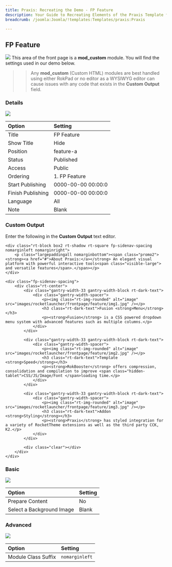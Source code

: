 ```yaml
---
title: Praxis: Recreating the Demo - FP Feature
description: Your Guide to Recreating Elements of the Praxis Template for Joomla
breadcrumb: /joomla:Joomla/!templates:Templates/praxis:Praxis

---
```


FP Feature
-----
![][demo]
This area of the front page is a **mod_custom** module. You will find the settings used in our demo below.

>> Any **mod_custom** (Custom HTML) modules are best handled using either RokPad or no editor as a WYSIWYG editor can cause issues with any code that exists in the **Custom Output** field.

### Details
![][demo2]

| Option            | Setting            |  
| :---------------- | :----------------- |  
| Title             | FP Feature         |  
| Show Title        | Hide               |  
| Position          | feature-a          |  
| Status            | Published          |  
| Access            | Public             |  
| Ordering          | 1. FP Feature      |  
| Start Publishing  | 0000-00-00 00:00:0 |  
| Finish Publishing | 0000-00-00 00:00:0 |  
| Language          | All                |  
| Note              | Blank              |  

### Custom Output
Enter the following in the **Custom Output** text editor.

~~~
<div class="rt-block box2 rt-shadow rt-square fp-sidenav-spacing nomarginleft nomarginright">
	<p class="largepaddingall nomarginbottom"><span class="promo2"><strong><a href="#">About Praxis:</a></strong> An elegant visual platform with powerful interactive tools<span class="visible-large"> and versatile features</span>.</span></p>
</div>

<div class="fp-sidenav-spacing">	
	<div class="rt-center">
		<div class="gantry-width-33 gantry-width-block rt-dark-text">
			<div class="gantry-width-spacer">
				<p><img class="rt-img-rounded" alt="image" src="images/rocketlauncher/frontpage/feature/img1.jpg" /></p>
				<h3 class="rt-dark-text">Fusion <strong>Menu</strong></h3>
				<p><strong>Fusion</strong> is a CSS powered dropdown menu system with advanced features such as multiple columns.</p>
			</div>
		</div>

		<div class="gantry-width-33 gantry-width-block rt-dark-text">
			<div class="gantry-width-spacer">
				<p><img class="rt-img-rounded" alt="image" src="images/rocketlauncher/frontpage/feature/img2.jpg" /></p>
				<h3 class="rt-dark-text">Template  <strong>Speed</strong></h3>
				<p><strong>RokBooster</strong> offers compression, consolidation and compilation to improve <span class="hidden-tablet">CSS/JS/Image/Font </span>loading time.</p>
			</div>
		</div>

		<div class="gantry-width-33 gantry-width-block rt-dark-text">
			<div class="gantry-width-spacer">
				<p><img class="rt-img-rounded" alt="image" src="images/rocketlauncher/frontpage/feature/img3.jpg" /></p>
				<h3 class="rt-dark-text">Addon <strong>Styling</strong></h3>
				<p><strong>Praxis</strong> has styled integration for a variety of RocketTheme extensions as well as the third party CCK, K2.</p>
			</div>
		</div>

		<div class="clear"></div>
	</div>	
</div>
~~~

### Basic
![][demo3]

| Option                    | Setting |  
| :------------------------ | :------ |  
| Prepare Content           | No      |  
| Select a Background Image | Blank   |  

### Advanced
![][demo4]

| Option              | Setting        |  
| :------------------ | :------------- |  
| Module Class Suffix | `nomarginleft` |  

[demo]: assets/demo_6.jpeg
[demo2]: assets/feature_1.jpeg
[demo3]: assets/feature_3.jpeg
[demo4]: assets/feature_4.jpeg